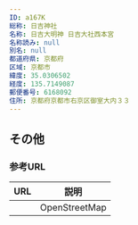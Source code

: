 ```yaml
---
ID: a167K
総称: 日吉神社
名称: 日吉大明神 日吉大社西本宮
名称読み: null
別名: null
都道府県: 京都府
区域: 京都市
緯度: 35.0306502
経度: 135.7149087
郵便番号: 6168092
住所: 京都府京都市右京区御室大内３３
---
```


## その他

### 参考URL

| URL | 説明          |
| --- | ------------- |
|     | OpenStreetMap |
